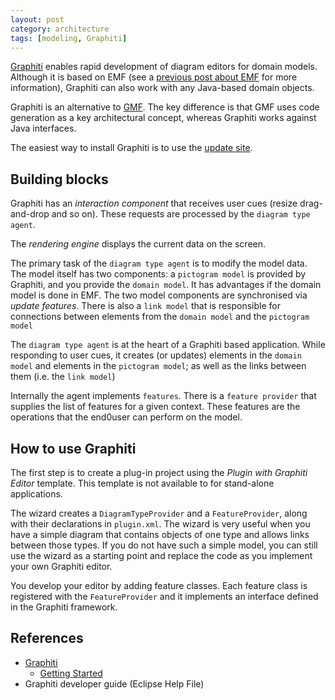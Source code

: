 ```yaml
---
layout: post
category: architecture
tags: [modeling, Graphiti]
---
```

[Graphiti](https://www.eclipse.org/graphiti/) enables rapid development of diagram editors for domain models.  Although it is based on EMF (see a <a href="{% post_url 2015-06-20-introduction-to-emf%}">previous post about EMF</a> for more information), Graphiti can also work with any Java-based domain objects.


Graphiti is an alternative to [GMF](https://www.eclipse.org/modeling/gmp/).  The key difference is that GMF uses code generation as a key architectural concept, whereas Graphiti works against Java interfaces.

The easiest way to install Graphiti is to use the [update site](https://www.eclipse.org/graphiti/download.php).

## Building blocks
Graphiti has an *interaction component* that receives user cues (resize drag-and-drop and so on).  These requests are processed by the `diagram type agent`.

The *rendering engine* displays the current data on the screen.

The primary task of the `diagram type agent` is to modify the model data.  The model itself has two components: a `pictogram model` is provided by Graphiti, and you provide the `domain model`.  It has advantages if the domain model is done in EMF.
The two model components are synchronised via *update features*.  There is also a `link model` that is responsible for connections between elements from the `domain model` and the `pictogram model`

The `diagram type agent` is at the heart of a Graphiti based application.  While responding to user cues, it creates (or updates) elements in the `domain model` and elements in the `pictogram model`; as well as the links between them (i.e. the `link model`)

Internally the agent implements `features`. There is a `feature provider` that supplies the list of features for a given context.  These features are the operations that the end0user can perform on the model.

## How to use Graphiti

The first step is to create a plug-in project using the *Plugin with Graphiti Editor* template.  This template is not available to for stand-alone applications.  

The wizard creates a `DiagramTypeProvider` and a `FeatureProvider`, along with their declarations in  `plugin.xml`.  The wizard is very useful when you have a simple diagram that contains objects of one type and allows links between those types.  If you do not have such a simple model, you can still use the wizard as a starting point and replace the code as you implement your own Graphiti editor.  

You develop your editor by adding feature classes.  Each feature class is registered with the `FeatureProvider` and it implements an interface defined in the Graphiti framework.

## References
  * [Graphiti](https://www.eclipse.org/graphiti/)
    * [Getting Started](https://www.eclipse.org/graphiti/documentation/gettingStarted.php)
  * Graphiti developer guide (Eclipse Help File)
